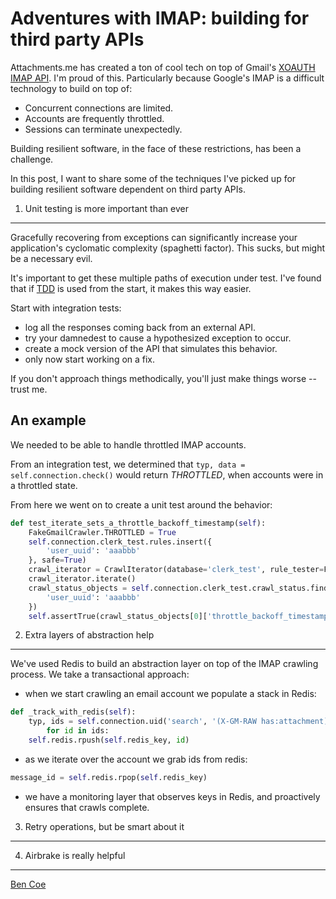 Adventures with IMAP: building for third party APIs
=========================

Attachments.me has created a ton of cool tech on top of Gmail's [XOAUTH IMAP API](http://googlecode.blogspot.com/2010/03/oauth-access-to-imapsmtp-in-gmail.html). I'm proud of this. Particularly because Google's IMAP is a difficult technology to build on top of:

* Concurrent connections are limited.
* Accounts are frequently throttled.
* Sessions can terminate unexpectedly.

Building resilient software, in the face of these restrictions, has been a challenge.

In this post, I want to share some of the techniques I've picked up for building resilient software dependent on third party APIs.

1. Unit testing is more important than ever
--------------------------------------------

Gracefully recovering from exceptions can significantly increase your application's cyclomatic complexity (spaghetti factor). This sucks, but might be a necessary evil.

It's important to get these multiple paths of execution under test. I've found that if [TDD](http://en.wikipedia.org/wiki/Test-driven_development) is used from the start, it makes this way easier.

Start with integration tests:

* log all the responses coming back from an external API.
* try your damnedest to cause a hypothesized exception to occur.
* create a mock version of the API that simulates this behavior.
* only now start working on a fix.

If you don't approach things methodically, you'll just make things worse -- trust me.

An example
----------
We needed to be able to handle throttled IMAP accounts.

From an integration test, we determined that ```typ, data = self.connection.check()``` would return _THROTTLED_, when accounts were in a throttled state.

From here we went on to create a unit test around the behavior:

```python
def test_iterate_sets_a_throttle_backoff_timestamp(self):
    FakeGmailCrawler.THROTTLED = True
    self.connection.clerk_test.rules.insert({
        'user_uuid': 'aaabbb'
    }, safe=True)
    crawl_iterator = CrawlIterator(database='clerk_test', rule_tester=FakeRuleTester, crawler_map={'gmail_oauth': FakeGmailCrawler, 'g_apps_oauth': FakeGmailCrawler}, client_id=0, client_count=1)
    crawl_iterator.iterate()
    crawl_status_objects = self.connection.clerk_test.crawl_status.find({
        'user_uuid': 'aaabbb'
    })
    self.assertTrue(crawl_status_objects[0]['throttle_backoff_timestamp'] > 1330636773)
```

2. Extra layers of abstraction help
-----------------------------------

We've used Redis to build an abstraction layer on top of the IMAP crawling process. We take a transactional approach:

* when we start crawling an email account we populate a stack in Redis:

```python
def _track_with_redis(self):
	typ, ids = self.connection.uid('search', '(X-GM-RAW has:attachment)')
		for id in ids:
	self.redis.rpush(self.redis_key, id)
```

* as we iterate over the account we grab ids from redis:

```python
message_id = self.redis.rpop(self.redis_key)
```

* we have a monitoring layer that observes keys in Redis, and proactively ensures that crawls complete.

3. Retry operations, but be smart about it
------------------------------------------

4. Airbrake is really helpful
----------------------------

[Ben Coe](http://twitter.com/#/benjamincoe)